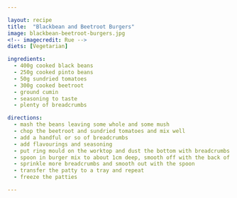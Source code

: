 ```yaml
---

layout: recipe
title:  "Blackbean and Beetroot Burgers"
image: blackbean-beetroot-burgers.jpg
<!-- imagecredit: Rue -->
diets: [Vegetarian]

ingredients:
  - 400g cooked black beans
  - 250g cooked pinto beans
  - 50g sundried tomatoes
  - 300g cooked beetroot
  - ground cumin
  - seasoning to taste
  - plenty of breadcrumbs

directions:
  - mash the beans leaving some whole and some mush
  - chop the beetroot and sundried tomatoes and mix well
  - add a handful or so of breadcrumbs
  - add flavourings and seasoning
  - put ring mould on the worktop and dust the bottom with breadcrumbs
  - spoon in burger mix to about 1cm deep, smooth off with the back of a spoon
  - sprinkle more breadcrumbs and smooth out with the spoon
  - transfer the patty to a tray and repeat
  - freeze the patties

---
```

